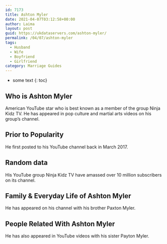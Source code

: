```yaml
---
id: 7173
title: Ashton Myler
date: 2021-04-07T03:12:58+00:00
author: Laima
layout: post
guid: https://ukdataservers.com/ashton-myler/
permalink: /04/07/ashton-myler
tags:
  - Husband
  - Wife
  - Boyfriend
  - Girlfriend
category: Marriage Guides
---
```


* some text
{: toc}


## Who is Ashton Myler
                  
                  
                  
American YouTube star who is best known as a member of the group Ninja Kidz TV. He has appeared in pop culture and martial arts videos on his group&#8217;s channel. 
                  
              
            
              
            
                
                
                
## Prior to Popularity
                  
                  
                  
He first posted to his YouTube channel back in March 2017. 
                  
              
            
              
            
                
                
                
## Random data
                  
                  
                  
His YouTube group Ninja Kidz TV have amassed over 10 million subscribers on its channel. 
                  
              
            
              
            
                
                
                
## Family & Everyday Life of Ashton Myler
                  
                  
                  
He has appeared on his channel with his brother Paxton Myler. 
                  
              
            
              
            
                
                
                
## People Related With Ashton Myler
                  
                  
                  
He has also appeared in YouTube videos with his sister Payton Myler. 
                  
              
            
              
            
                
              
            
              
              
            
            
              
            
          
          
          